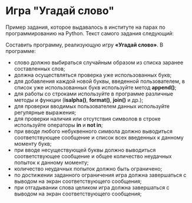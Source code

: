 # Игра "Угадай слово"
Пример задания, которое выдавалось в институте на парах по программированию на Python. Текст самого задания следующий:

Составить программу, реализующую игру **«Угадай слово»**.
В программе:
* слово должно выбираться случайным образом из списка заранее составленных слов;
* должна осуществляться проверка уже использованных букв;
* для добавления каждой новой буквы, введенной пользователем, в список уже использованных букв используйте метод **append()**;
* для работы со строками используйте в программе различные методы и функции (**isalpha()**, **format()**, **join()** и др.);
* для проверки вводимых пользователем данных используйте регулярные выражения;
* для проверки наличия или отсутствия символов в строке используйте операторы **in** и **not in**;
* при вводе любого небуквенного символа должно выводиться соответствующее сообщение и список всех введенных к данному моменту букв;
* при вводе несуществующей буквы должно выводиться соответствующее сообщение и общее количество неудачных попыток к данному моменту;
* количество неудачных попыток должно быть ограничено; 
* по достижении заданного ограничения игра должна завершаться с выводом на экран соответствующего сообщения;
* при отгадывании слова целиком игра должна завершаться с выводом на экран соответствующего сообщения;